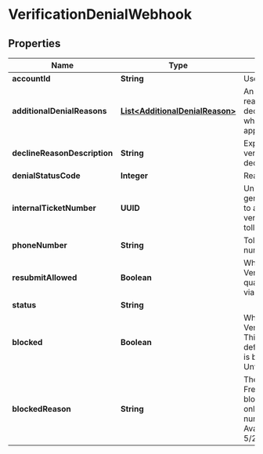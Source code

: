 

# VerificationDenialWebhook


## Properties

| Name | Type | Description | Notes |
|------------ | ------------- | ------------- | -------------|
|**accountId** | **String** | User&#39;s account ID. |  [optional] |
|**additionalDenialReasons** | [**List&lt;AdditionalDenialReason&gt;**](AdditionalDenialReason.md) | An optional list of denial reasons in addition to declineReasonDescription when multiple reasons apply. |  [optional] |
|**declineReasonDescription** | **String** | Explanation for why a verification request was declined. |  [optional] |
|**denialStatusCode** | **Integer** | Reason code for denial. |  [optional] |
|**internalTicketNumber** | **UUID** | Unique identifier (UUID) generated by Bandwidth to assist in tracking the verification status of a toll-free number. |  [optional] |
|**phoneNumber** | **String** | Toll-free telephone number in E.164 format. |  [optional] |
|**resubmitAllowed** | **Boolean** | Whether a Toll-Free Verification request qualifies for resubmission via PUT. |  [optional] |
|**status** | **String** |  |  [optional] |
|**blocked** | **Boolean** | Whether a Toll-Free Verification is blocked. This attribute will only be defined when the number is blocked. (Not Available Until 5/28/2025) |  [optional] |
|**blockedReason** | **String** | The reason why the Toll-Free Verification is blocked. This attribute will only be defined when the number is blocked. (Not Available Until 5/28/2025) |  [optional] |



